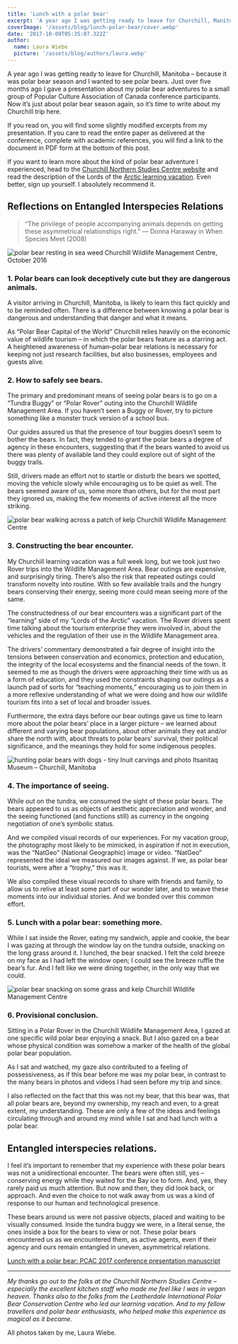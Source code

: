 ```yaml
---
title: 'Lunch with a polar bear'
excerpt: 'A year ago I was getting ready to leave for Churchill, Manitoba – because it was polar bear season and I wanted to see polar bears…'
coverImage: '/assets/blog/lunch-polar-bear/cover.webp'
date: '2017-10-09T05:35:07.322Z'
author:
  name: Laura Wiebe
  picture: '/assets/blog/authors/laura.webp'
---
```


A year ago I was getting ready to leave for Churchill, Manitoba – because it was polar bear season and I wanted to see polar bears. Just over five months ago I gave a presentation about my polar bear adventures to a small group of Popular Culture Association of Canada conference participants. Now it’s just about polar bear season again, so it’s time to write about my Churchill trip here.

If you read on, you will find some slightly modified excerpts from my presentation. If you care to read the entire paper as delivered at the conference, complete with academic references, you will find a link to the document in PDF form at the bottom of this post.

If you want to learn more about the kind of polar bear adventure I experienced, head to the [Churchill Northern Studies Centre website](https://www.churchillscience.ca/index.cfm) and read the description of the Lords of the [Arctic learning vacation](https://www.churchillscience.ca/events/). Even better, sign up yourself. I absolutely recommend it.

## Reflections on Entangled Interspecies Relations

> “The privilege of people accompanying animals depends on getting these asymmetrical relationships right.” — Donna Haraway in When Species Meet (2008)

![polar bear resting in sea weed](/assets/blog/lunch-polar-bear/polar-bear-lunch-what-1.webp)
Churchill Wildlife Management Centre, October 2016


### 1. Polar bears can look deceptively cute but they are dangerous animals.

A visitor arriving in Churchill, Manitoba, is likely to learn this fact quickly and to be reminded often. There is a difference between knowing a polar bear is dangerous and understanding that danger and what it means.

As “Polar Bear Capital of the World” Churchill relies heavily on the economic value of wildlife tourism – in which the polar bears feature as a starring act. A heightened awareness of human–polar bear relations is necessary for keeping not just research facilities, but also businesses, employees and guests alive.

### 2. How to safely see bears.

The primary and predominant means of seeing polar bears is to go on a “Tundra Buggy” or “Polar Rover” outing into the Churchill Wildlife Management Area. If you haven’t seen a Buggy or Rover, try to picture something like a monster truck version of a school bus.

Our guides assured us that the presence of tour buggies doesn’t seem to bother the bears. In fact, they tended to grant the polar bears a degree of agency in these encounters, suggesting that if the bears wanted to avoid us there was plenty of available land they could explore out of sight of the buggy trails.

Still, drivers made an effort not to startle or disturb the bears we spotted, moving the vehicle slowly while encouraging us to be quiet as well. The bears seemed aware of us, some more than others, but for the most part they ignored us, making the few moments of active interest all the more striking.

![polar bear walking across a patch of kelp](/assets/blog/lunch-polar-bear/polar-bear-lunch-1.webp)
Churchill Wildlife Management Centre

### 3. Constructing the bear encounter.

My Churchill learning vacation was a full week long, but we took just two Rover trips into the Wildlife Management Area. Bear outings are expensive, and surprisingly tiring. There’s also the risk that repeated outings could transform novelty into routine. With so few available trails and the hungry bears conserving their energy, seeing more could mean seeing more of the same.

The constructedness of our bear encounters was a significant part of the “learning” side of my “Lords of the Arctic” vacation. The Rover drivers spent time talking about the tourism enterprise they were involved in, about the vehicles and the regulation of their use in the Wildlife Management area.

The drivers’ commentary demonstrated a fair degree of insight into the tensions between conservation and economics, protection and education, the integrity of the local ecosystems and the financial needs of the town. It seemed to me as though the drivers were approaching their time with us as a form of education, and they used the constraints shaping our outings as a launch pad of sorts for “teaching moments,” encouraging us to join them in a more reflexive understanding of what we were doing and how our wildlife tourism fits into a set of local and broader issues.

Furthermore, the extra days before our bear outings gave us time to learn more about the polar bears’ place in a larger picture – we learned about different and varying bear populations, about other animals they eat and/or share the north with, about threats to polar bears’ survival, their political significance, and the meanings they hold for some indigenous peoples.

![hunting polar bears with dogs - tiny Inuit carvings and photo](/assets/blog/lunch-polar-bear/polar-bear-carving-1.webp)
Itsanitaq Museum – Churchill, Manitoba

### 4. The importance of seeing.
While out on the tundra, we consumed the sight of these polar bears. The bears appeared to us as objects of aesthetic appreciation and wonder, and the seeing functioned (and functions still) as currency in the ongoing negotiation of one’s symbolic status.

And we compiled visual records of our experiences. For my vacation group, the photography most likely to be mimicked, in aspiration if not in execution, was the “NatGeo” (National Geographic) image or video. “NatGeo” represented the ideal we measured our images against. If we, as polar bear tourists, were after a “trophy,” this was it.

We also compiled these visual records to share with friends and family, to allow us to relive at least some part of our wonder later, and to weave these moments into our individual stories. And we bonded over this common effort.

### 5. Lunch with a polar bear: something more.

While I sat inside the Rover, eating my sandwich, apple and cookie, the bear I was gazing at through the window lay on the tundra outside, snacking on the long grass around it. I lunched, the bear snacked. I felt the cold breeze on my face as I had left the window open; I could see the breeze ruffle the bear’s fur. And I felt like we were dining together, in the only way that we could.

![polar bear snacking on some grass and kelp](/assets/blog/lunch-polar-bear/polar-bear-lunch-2.webp)
Churchill Wildlife Management Centre

### 6. Provisional conclusion.

Sitting in a Polar Rover in the Churchill Wildlife Management Area, I gazed at one specific wild polar bear enjoying a snack. But I also gazed on a bear whose physical condition was somehow a marker of the health of the global polar bear population.

As I sat and watched, my gaze also contributed to a feeling of possessiveness, as if this bear before me was my polar bear, in contrast to the many bears in photos and videos I had seen before my trip and since.

I also reflected on the fact that this was not my bear, that this bear was, that all polar bears are, beyond my ownership, my reach and even, to a great extent, my understanding. These are only a few of the ideas and feelings circulating through and around my mind while I sat and had lunch with a polar bear.

## Entangled interspecies relations.

I feel it’s important to remember that my experience with these polar bears was not a unidirectional encounter. The bears were often still, yes –conserving energy while they waited for the Bay ice to form. And, yes, they rarely paid us much attention. But now and then, they did look back, or approach. And even the choice to not walk away from us was a kind of response to our human and technological presence.

These bears around us were not passive objects, placed and waiting to be visually consumed. Inside the tundra buggy we were, in a literal sense, the ones inside a box for the bears to view or not. These polar bears encountered us as we encountered them, as active agents, even if their agency and ours remain entangled in uneven, asymmetrical relations.

[Lunch with a polar bear: PCAC 2017 conference presentation manuscript](/assets/blog/lunch-polar-bear/lunch-with-polar-bear-pcac-2017.pdf)

---

_My thanks go out to the folks at the Churchill Northern Studies Centre – especially the excellent kitchen staff who made me feel like I was in vegan heaven. Thanks also to the folks from the Leatherdale International Polar Bear Conservation Centre who led our learning vacation. And to my fellow travellers and polar bear enthusiasts, who helped make this experience as magical as it became._

All photos taken by me, Laura Wiebe.